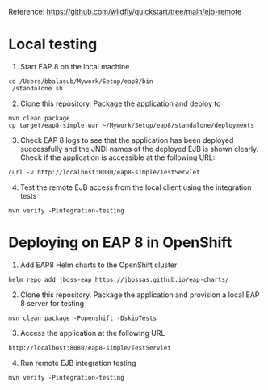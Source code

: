 Reference: https://github.com/wildfly/quickstart/tree/main/ejb-remote

Local testing
==============
1. Start EAP 8 on the local machine
```
cd /Users/bbalasub/Mywork/Setup/eap8/bin
./standalone.sh
```

2. Clone this repository. Package the application and deploy to 
```
mvn clean package
cp target/eap8-simple.war ~/Mywork/Setup/eap8/standalone/deployments
```

3. Check EAP 8 logs to see that the application has been deployed successfully and the JNDI names of the deployed EJB is shown clearly. Check if the application is accessible at the following URL:
```
curl -v http://localhost:8080/eap8-simple/TestServlet
```

4.  Test the remote EJB access from the local client using the integration tests
```
mvn verify -Pintegration-testing
```

Deploying on EAP 8 in OpenShift
=================================
1. Add EAP8 Helm charts to the OpenShift cluster
```
helm repo add jboss-eap https://jbossas.github.io/eap-charts/
```

2. Clone this repository. Package the application and provision a local EAP 8 server for testing
```
mvn clean package -Popenshift -DskipTests
```

3. Access the application at the following URL 
```
http://localhost:8080/eap8-simple/TestServlet
```

4. Run remote EJB integration testing
```
mvn verify -Pintegration-testing
```

